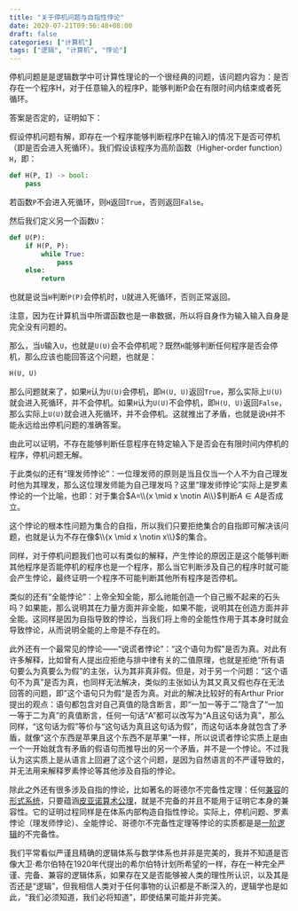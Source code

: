 ```yaml
---
title: "关于停机问题与自指性悖论"
date: 2020-07-21T09:56:48+08:00
draft: false
categories: ["计算机"]
tags: ["逻辑", "计算机", "悖论"]
---
```


停机问题是是逻辑数学中可计算性理论的一个很经典的问题，该问题内容为：是否存在一个程序H，对于任意输入的程序P，能够判断P会在有限时间内结束或者死循环。

答案是否定的，证明如下：

假设停机问题有解，即存在一个程序能够判断程序P在输入I的情况下是否可停机（即是否会进入死循环）。我们假设该程序为高阶函数（Higher-order function）`H`，即：

```python
def H(P, I) -> bool:
    pass
```

若函数`P`不会进入死循环，则`H`返回`True`，否则返回`False`。

然后我们定义另一个函数`U`：

```python
def U(P):
    if H(P, P):
        while True:
            pass
    else:
        return
```

也就是说当`H`判断`P(P)`会停机时，`U`就进入死循环，否则正常返回。

注意，因为在计算机当中所谓函数也是一串数据，所以将自身作为输入输入自身是完全没有问题的。

那么，当`U`输入`U`，也就是`U(U)`会不会停机呢？既然`H`能够判断任何程序是否会停机，那么应该也能回答这个问题，也就是：

```python
H(U, U)
```

那么问题就来了，如果`H`认为`U(U)`会停机，即`H(U, U)`返回`True`，那么实际上`U(U)`就会进入死循环，并不会停机。如果`H`认为`U(U)`不会停机，即`H(U, U)`返回`False`，那么实际上`U(U)`就会进入死循环，并不会停机。这就推出了矛盾，也就是说`H`并不能永远给出停机问题的准确答案。

由此可以证明，不存在能够判断任意程序在特定输入下是否会在有限时间内停机的程序，停机问题无解。

于此类似的还有“理发师悖论”：一位理发师的原则是当且仅当一个人不为自己理发时他为其理发，那么这位理发师能为自己理发吗？这里“理发师悖论”实际上是罗素悖论的一个比喻，也即：对于集合$A=\\{x \mid x \notin A\\}$判断$A \in A$是否成立。

这个悖论的根本性问题为集合的自指，所以我们只要拒绝集合的自指即可解决该问题，也就是认为不存在像$\\{x \mid x \notin x\\}$的集合。

同样，对于停机问题我们也可以有类似的解释，产生悖论的原因正是这个能够判断其他程序是否能停机的程序也是一个程序，那么当它判断涉及自己的程序时就可能会产生悖论，最终证明一个程序不可能判断其他所有程序是否停机。

类似的还有“全能悖论”：上帝全知全能，那么祂能创造一个自己搬不起来的石头吗？如果能，那么说明其在力量方面并非全能，如果不能，说明其在创造方面并非全能。这同样是因为自指导致的悖论，当我们将上帝的全能性作用于其本身时就会导致悖论，从而说明全能的上帝是不存在的。

此外还有一个最常见的悖论——“说谎者悖论”：“这个语句为假”是否为真。对此有许多解释，比如曾有人提出应拒绝与排中律有关的二值原理，也就是拒绝“所有语句要么为真要么为假”的主张，认为其非真非假。但是，对于另一个问题：“这个语句不为真”是否为真，也同样无法解决，类似的主张如认为其又真又假也存在无法回答的问题，即”这个语句只为假“是否为真。对此的解决比较好的有Arthur Prior提出的观点：语句都包含对自己真值的隐含断言，即“一加一等于二”隐含了“一加一等于二为真”的真值断言，任何一句话“A”都可以改写为“A且这句话为真”，那么同样，“这句话为假”等价与“这句话为真且这句话为假”，而这句话本身就包含了矛盾，就像“这个东西是苹果且这个东西不是苹果”一样，所以说谎者悖论实质上是由一个一开始就含有矛盾的假语句而推导出的另一个矛盾，并不是一个悖论。不过我认为这实质上是从语言上回避了这个这个问题，是因为自然语言的不严谨导致的，并无法用来解释罗素悖论等其他涉及自指的悖论。

除此之外还有很多涉及自指的悖论，比如著名的哥德尔不完备性定理：任何[兼容](https://zh.wikipedia.org/wiki/一致性_(逻辑))的[形式系统](https://zh.wikipedia.org/wiki/形式系統)，只要蕴涵[皮亚诺算术公理](https://zh.wikipedia.org/wiki/皮亚诺算术公理)，就是不完备的并且不能用于证明它本身的兼容性。它的证明过程同样是在体系内部构造自指性悖论。实际上，停机问题、罗素悖论（理发师悖论）、全能悖论、哥德尔不完备性定理等悖论的实质都是是[一阶逻辑](https://zh.wikipedia.org/wiki/一阶逻辑)的不完备性。

我们平常看似严谨且精确的逻辑体系与数学体系也并非是完美的，我并不知道是否像大卫‧希尔伯特在1920年代提出的希尔伯特计划所希望的一样，存在一种完全严谨、完备、兼容的逻辑体系，如果存在又是否能够被人类的理性所认识，以及其是否还是“逻辑”，但我相信人类对于任何事物的认识都是不断深入的，逻辑学也是如此，“我们必须知道，我们必将知道”，即使结果可能并非完美。